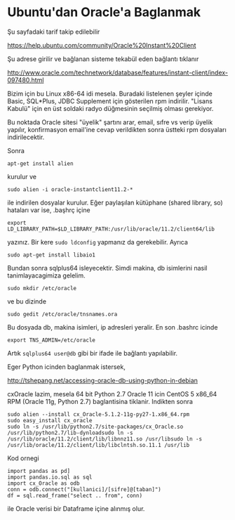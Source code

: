 # Ubuntu'dan Oracle'a Baglanmak

Şu sayfadaki tarif takip edilebilir

https://help.ubuntu.com/community/Oracle%20Instant%20Client

Şu adrese girilir ve bağlanan sisteme tekabül eden bağlantı tıklanır

http://www.oracle.com/technetwork/database/features/instant-client/index-097480.html

Bizim için bu Linux x86-64 idi mesela. Buradaki listelenen şeyler
içinde Basic, SQL*Plus, JDBC Supplement için gösterilen rpm
indirilir. "Lisans Kabulü" için en üst soldaki radyo düğmesinin
seçilmiş olması gerekiyor.

Bu noktada Oracle sitesi "üyelik" şartını arar, email, sıfre vs verip
üyelik yapılır, konfirmasyon email'ine cevap verildikten sonra üstteki
rpm dosyaları indirilecektir.

Sonra 

```
apt-get install alien
```

kurulur ve

```
sudo alien -i oracle-instantclient11.2-*
```

ile indirilen dosyalar kurulur. Eğer paylaşılan kütüphane (shared
library, so) hataları var ise, .başhrç içine

```
export LD_LIBRARY_PATH=$LD_LIBRARY_PATH:/usr/lib/oracle/11.2/client64/lib
```

yazınız. Bir kere `sudo ldconfig` yapmanız da gerekebilir. Ayrıca

```
sudo apt-get install libaio1
```

Bundan sonra sqlplus64 isleyecektir. Simdi makina, db isimlerini nasil
tanimlayacagimiza gelelim.

```
sudo mkdir /etc/oracle
```

ve bu dizinde

```
sudo gedit /etc/oracle/tnsnames.ora
```

Bu dosyada db, makina isimleri, ip adresleri yeralir. En son .bashrc icinde

```
export TNS_ADMIN=/etc/oracle
```

Artık `sqlplus64 user@db` gibi bir ifade ile bağlantı yapılabilir.

Eger Python icinden baglanmak istersek,

http://tshepang.net/accessing-oracle-db-using-python-in-debian

cxOracle lazim, mesela 64 bit Python 2.7 Oracle 11 icin CentOS 5
x86_64 RPM (Oracle 11g, Python 2.7) baglantisina tiklanir. Indikten
sonra

```
sudo alien --install cx_Oracle-5.1.2-11g-py27-1.x86_64.rpm
sudo easy_install cx_oracle
sudo ln -s /usr/lib/python2.7/site-packages/cx_Oracle.so /usr/lib/python2.7/lib-dynloadsudo ln -s /usr/lib/oracle/11.2/client/lib/libnnz11.so /usr/libsudo ln -s /usr/lib/oracle/11.2/client/lib/libclntsh.so.11.1 /usr/lib
```

Kod ornegi

```
import pandas as pd]
import pandas.io.sql as sql
import cx_Oracle as odb
conn = odb.connect("[kullanici]/[sifre]@[taban]")
df = sql.read_frame("select .. from", conn)
```

ile Oracle verisi bir Dataframe içine alınmış olur.






